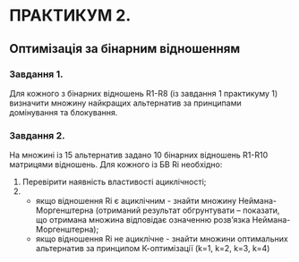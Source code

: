 # ПРАКТИКУМ 2.

## Оптимізація за бінарним відношенням

### Завдання 1.

Для кожного з бінарних відношень R1-R8 (із завдання 1 практикуму 1) визначити множину найкращих альтернатив за
принципами домінування та блокування.

### Завдання 2.

На множині із 15 альтернатив задано 10 бінарних відношень R1-R10 матрицями відношень. Для кожного із БВ Ri необхідно:

1) Перевірити наявність властивості ациклічності;
2)
    * якщо відношення Ri є ациклічним - знайти множину Неймана-Моргенштерна (отриманий результат обгрунтувати –
      показати, що отримана множина відповідає означенню розв’язка Неймана-Моргенштерна);
    * якщо відношення Ri не ациклічне - знайти множини оптимальних альтернатив за принципом К-оптимізації (k=1, k=2,
      k=3, k=4)